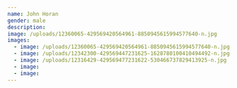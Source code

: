 ```yaml
---
name: John Horan
gender: male
description:
image: /uploads/12360065-429569420564961-8850945615994577640-n.jpg
images:
  - image: /uploads/12360065-429569420564961-8850945615994577640-n.jpg
  - image: /uploads/12342300-429569447231625-1628780100410494492-n.jpg
  - image: /uploads/12316429-429569477231622-530466737829413925-n.jpg
  - image:
  - image:
---
```



